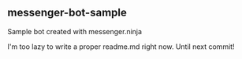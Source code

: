 ## messenger-bot-sample
Sample bot created with messenger.ninja

I'm too lazy to write a proper readme.md right now.  Until next commit!